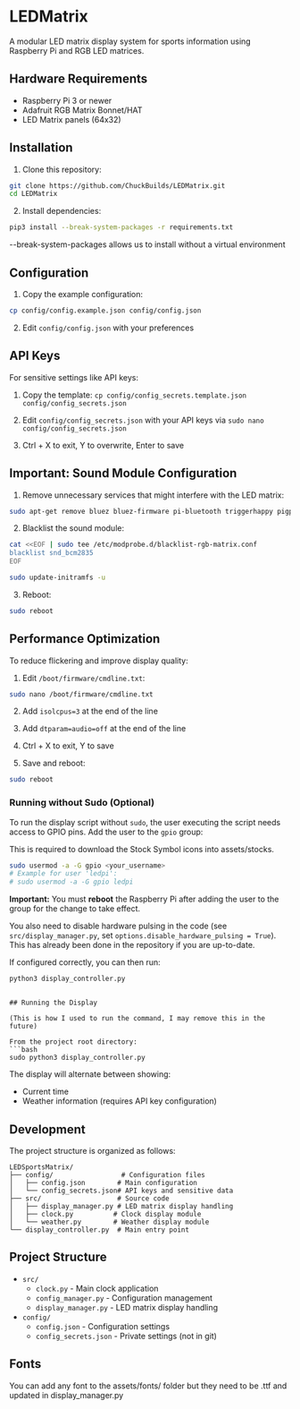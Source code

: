 # LEDMatrix

A modular LED matrix display system for sports information using Raspberry Pi and RGB LED matrices.

## Hardware Requirements
- Raspberry Pi 3 or newer
- Adafruit RGB Matrix Bonnet/HAT
- LED Matrix panels (64x32)

## Installation

1. Clone this repository:
```bash
git clone https://github.com/ChuckBuilds/LEDMatrix.git
cd LEDMatrix
```


2. Install dependencies:
```bash
pip3 install --break-system-packages -r requirements.txt
```
--break-system-packages allows us to install without a virtual environment

## Configuration

1. Copy the example configuration:
```bash
cp config/config.example.json config/config.json
```

2. Edit `config/config.json` with your preferences

## API Keys

For sensitive settings like API keys:
1. Copy the template: `cp config/config_secrets.template.json config/config_secrets.json`

2. Edit `config/config_secrets.json` with your API keys via `sudo nano config/config_secrets.json`

3. Ctrl + X to exit, Y to overwrite, Enter to save 


## Important: Sound Module Configuration

1. Remove unnecessary services that might interfere with the LED matrix:
```bash
sudo apt-get remove bluez bluez-firmware pi-bluetooth triggerhappy pigpio
```

2. Blacklist the sound module:
```bash
cat <<EOF | sudo tee /etc/modprobe.d/blacklist-rgb-matrix.conf
blacklist snd_bcm2835
EOF

sudo update-initramfs -u
```

3. Reboot:
```bash
sudo reboot
```

## Performance Optimization

To reduce flickering and improve display quality:

1. Edit `/boot/firmware/cmdline.txt`:
```bash
sudo nano /boot/firmware/cmdline.txt
```

2. Add `isolcpus=3` at the end of the line

3. Add `dtparam=audio=off` at the end of the line

4. Ctrl + X to exit, Y to save 

5. Save and reboot:
```bash
sudo reboot
```

### Running without Sudo (Optional)

To run the display script without `sudo`, the user executing the script needs access to GPIO pins. Add the user to the `gpio` group:

This is required to download the Stock Symbol icons into assets/stocks.

```bash
sudo usermod -a -G gpio <your_username>
# Example for user 'ledpi':
# sudo usermod -a -G gpio ledpi
```

**Important:** You must **reboot** the Raspberry Pi after adding the user to the group for the change to take effect.

You also need to disable hardware pulsing in the code (see `src/display_manager.py`, set `options.disable_hardware_pulsing = True`). This has already been done in the repository if you are up-to-date.

If configured correctly, you can then run:

```bash
python3 display_controller.py
```

```

## Running the Display

(This is how I used to run the command, I may remove this in the future)

From the project root directory:
```bash
sudo python3 display_controller.py
```

The display will alternate between showing:
- Current time
- Weather information (requires API key configuration)

## Development

The project structure is organized as follows:
```
LEDSportsMatrix/
├── config/                 # Configuration files
│   ├── config.json        # Main configuration
│   └── config_secrets.json# API keys and sensitive data
├── src/                   # Source code
│   ├── display_manager.py # LED matrix display handling
│   ├── clock.py          # Clock display module
│   └── weather.py        # Weather display module
└── display_controller.py  # Main entry point
```
## Project Structure

- `src/`
  - `clock.py` - Main clock application
  - `config_manager.py` - Configuration management
  - `display_manager.py` - LED matrix display handling
- `config/`
  - `config.json` - Configuration settings
  - `config_secrets.json` - Private settings (not in git) 


## Fonts
You can add any font to the assets/fonts/ folder but they need to be .ttf and updated in display_manager.py


